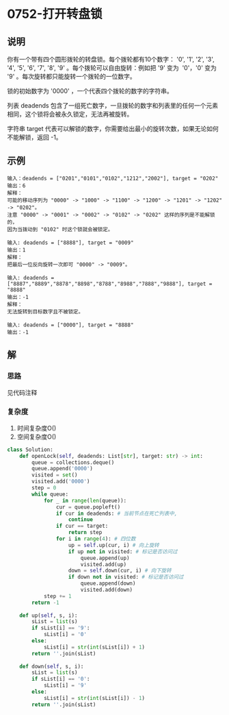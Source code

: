 # 0752-打开转盘锁

## 说明
你有一个带有四个圆形拨轮的转盘锁。每个拨轮都有10个数字： '0', '1', '2', '3', '4', '5', '6', '7', '8', '9' 。每个拨轮可以自由旋转：例如把 '9' 变为  '0'，'0' 变为 '9' 。每次旋转都只能旋转一个拨轮的一位数字。

锁的初始数字为 '0000' ，一个代表四个拨轮的数字的字符串。

列表 deadends 包含了一组死亡数字，一旦拨轮的数字和列表里的任何一个元素相同，这个锁将会被永久锁定，无法再被旋转。

字符串 target 代表可以解锁的数字，你需要给出最小的旋转次数，如果无论如何不能解锁，返回 -1。

## 示例
```
输入：deadends = ["0201","0101","0102","1212","2002"], target = "0202"
输出：6
解释：
可能的移动序列为 "0000" -> "1000" -> "1100" -> "1200" -> "1201" -> "1202" -> "0202"。
注意 "0000" -> "0001" -> "0002" -> "0102" -> "0202" 这样的序列是不能解锁的，
因为当拨动到 "0102" 时这个锁就会被锁定。

输入: deadends = ["8888"], target = "0009"
输出：1
解释：
把最后一位反向旋转一次即可 "0000" -> "0009"。

输入: deadends = ["8887","8889","8878","8898","8788","8988","7888","9888"], target = "8888"
输出：-1
解释：
无法旋转到目标数字且不被锁定。

输入: deadends = ["0000"], target = "8888"
输出：-1
```

## 解

### 思路
见代码注释

### 复杂度
1. 时间复杂度O()
2. 空间复杂度O()

```python
class Solution:
    def openLock(self, deadends: List[str], target: str) -> int:
        queue = collections.deque()
        queue.append('0000')
        visited = set()
        visited.add('0000')
        step = 0
        while queue:
            for _ in range(len(queue)):
                cur = queue.popleft()
                if cur in deadends: # 当前节点在死亡列表中, 
                    continue
                if cur == target:
                    return step
                for i in range(4): # 四位数
                    up = self.up(cur, i) # 向上旋转
                    if up not in visited: # 标记是否访问过
                        queue.append(up)
                        visited.add(up)
                    down = self.down(cur, i) # 向下旋转
                    if down not in visited: # 标记是否访问过
                        queue.append(down)
                        visited.add(down)
            step += 1
        return -1
    
    def up(self, s, i):
        sList = list(s)
        if sList[i] == '9':
            sList[i] = '0'
        else:
            sList[i] = str(int(sList[i]) + 1)
        return ''.join(sList)
        
    def down(self, s, i):
        sList = list(s)
        if sList[i] == '0':
            sList[i] = '9'
        else:
            sList[i] = str(int(sList[i]) - 1)
        return ''.join(sList)
```